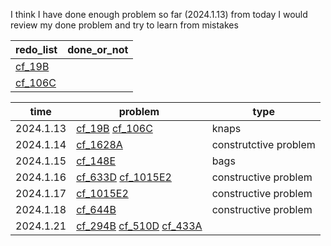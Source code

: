 I think I have done enough problem so far (2024.1.13) from today I would review my done problem and try to learn from mistakes

|redo_list|done_or_not|
|-|-|
|[cf_19B](problem/dp/bags/cf_19B.cpp)||
|[cf_106C](problem/dp/bags/cf_106C.cpp)||


|time|problem|type|
|-|-|-|
|2024.1.13|[cf_19B](problem/dp/bags/cf_19B.cpp)  [cf_106C](problem/dp/bags/cf_106C.cpp)|knaps|
|2024.1.14|[cf_1628A](problem/constructive_problem/cf_1628A.cpp)|construtctive problem|
|2024.1.15|[cf_148E](problem/constructive_problem/cf_148E.cpp)|bags|
|2024.1.16|[cf_633D](problem/constructive_problem/cf_633D.cpp) [cf_1015E2](problem/constructive_problem/cf_1015E2.cpp)| constructive problem|
|2024.1.17|[cf_1015E2](problem/constructive_problem/cf_1015E2.cpp)|constructive problem|
|2024.1.18|[cf_644B](problem/constructive_problem/cf_644B.cpp)|constructive problem|
|2024.1.21|[cf_294B](problem/dp/bags/cf_294B.cpp) [cf_510D](problem/dp/bags/cf_294B.cpp) [cf_433A](problem/dp/bags/cf_294B.cpp)||
